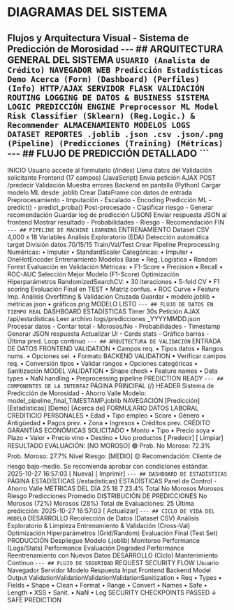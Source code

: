 # DIAGRAMAS DEL SISTEMA
## Flujos y Arquitectura Visual - Sistema de Predicción de Morosidad --- ## ARQUITECTURA GENERAL DEL SISTEMA ``` USUARIO (Analista de Crédito) NAVEGADOR WEB Predicción Estadísticas Demo Acerca (Form) (Dashboard) (Perfiles) (Info) HTTP/AJAX SERVIDOR FLASK VALIDACIÓN ROUTING LOGGING DE DATOS & BUSINESS SISTEMA LOGIC PREDICCIÓN ENGINE Preprocessor ML Model Risk Classifier (Sklearn) (Reg.Logic.) & Recommender ALMACENAMIENTO MODELOS LOGS DATASET REPORTES .joblib .json .csv .json/.png (Pipeline) (Predicciones (Training) (Métricas) ``` --- ## FLUJO DE PREDICCIÓN DETALLADO ```
INICIO Usuario accede al formulario (/index) Llena datos del Validación solicitante Frontend (17 campos) (JavaScript) Envía petición AJAX POST /predecir Validación Muestra errores Backend en pantalla (Python) Cargar modelo ML desde .joblib Crear DataFrame con datos de entrada Preprocesamiento - Imputación - Escalado - Encoding Predicción ML - predict() - predict_proba() Post-procesado - Clasificar riesgo - Generar recomendación Guardar log de predicción (JSON) Enviar respuesta JSON al frontend Mostrar resultado - Probabilidades - Riesgo - Recomendación FIN
``` --- ## PIPELINE DE MACHINE LEARNING ```
ENTRENAMIENTO Dataset CSV 4,000 x 18 Variables Análisis Exploratorio (EDA) Detección automática target División datos 70/15/15 Train/Val/Test Crear Pipeline Preprocessing Numéricas: • Imputer • StandardScaler Categóricas: • Imputer • OneHotEncoder Entrenamiento Modelos Base • Reg. Logística • Random Forest Evaluación en Validación Métricas: • F1-Score • Precision • Recall • ROC-AUC Selección Mejor Modelo (F1-Score) Optimización Hiperparámetros RandomizedSearchCV: • 30 iteraciones • 5-fold CV • F1 scoring Evaluación Final en TEST • Matriz confus. • ROC Curve • Feature Imp. Análisis Overfitting & Validación Cruzada Guardar • modelo.joblib • métricas.json • gráficos.png MODELO LISTO
``` --- ## FLUJO DE DATOS EN TIEMPO REAL ```
DASHBOARD ESTADÍSTICAS Timer 30s Petición AJAX /api/estadisticas Leer archivo logs/predicciones _YYYYMMDD.json Procesar datos - Contar total - Morosos/No - Probabilidades - Timestamp Generar JSON respuesta Actualizar UI - Cards stats - Gráfico barras - Última pred. Loop continuo
``` --- ## ARQUITECTURA DE VALIDACIÓN ```
ENTRADA DE DATOS FRONTEND VALIDATION • Campos req. • Tipos datos • Rangos nums. • Opciones sel. • Formato BACKEND VALIDATION • Verificar campos req. • Conversión tipos • Validar rangos • Opciones categóricas • Sanitización MODEL VALIDATION • Shape check • Feature names • Data types • NaN handling • Preprocessing pipeline PREDICTION READY ``` --- ## COMPONENTES DE LA INTERFAZ ```
PÁGINA PRINCIPAL (/) HEADER Sistema de Predicción de Morosidad - Ahorro Valle Modelo: model_pipeline_final_TIMESTAMP.joblib NAVEGACIÓN [Predicción] [Estadísticas] [Demo] [Acerca de] FORMULARIO DATOS LABORAL CREDITICIO PERSONALES • Edad • Tipo empleo • Score • Género • Antigüedad • Pagos prev. • Zona • Ingresos • Créditos prev. CRÉDITO GARANTÍAS ECONÓMICAS SOLICITADO • Monto • Tipo • Precio soya • Plazo • Valor • Precio vino • Destino • Uso productos [ Predecir] [ Limpiar] RESULTADO EVALUACIÓN: [NO MOROSO] 🟢 Prob. No Moroso: 72.3% Prob. Moroso: 27.7% Nivel Riesgo: [MEDIO] 🟡 Recomendación: Cliente de riesgo bajo-medio. Se recomienda aprobar con condiciones estándar. 2025-10-27 16:57:03 [ Nueva] [ Imprimir] ``` --- ## DASHBOARD DE ESTADÍSTICAS ```
PÁGINA ESTADÍSTICAS (/estadisticas) ESTADÍSTICAS Panel de Control - Ahorro Valle MÉTRICAS DEL DÍA 25 18 7 23.4% Total No Morosos Morosos Riesgo Predicciones Promedio DISTRIBUCIÓN DE PREDICCIONES No Morosos (72%) Morosos (28%) Total de Evaluaciones: 25 Última predicción: 2025-10-27 16:57:03 [ Actualizar] ``` --- ## CICLO DE VIDA DEL MODELO ```
DESARROLLO Recolección de Datos (Dataset CSV) Análisis Exploratorio & Limpieza Entrenamiento & Validación (Cross-Val) Optimización Hiperparámetros (Grid/Random) Evaluación Final (Test Set) PRODUCCIÓN Despliegue Modelo (.joblib) Monitoreo Performance (Logs/Stats) Performance Evaluación Degraded Performance Reentrenamiento con Nuevos Datos DESARROLLO (Ciclo) Mantenimiento Continuo ``` --- ## FLUJO DE SEGURIDAD ```
REQUEST SECURITY FLOW Usuario Navegador Servidor Modelo Respuesta Input Frontend Backend Model Output ValidationValidationValidationValidationSanitization • Req • Types • Fields • Shape • Clean • Format • Range • Convert • Names • Safe • Length • XSS • Sanit. • NaN • Log SECURITY CHECKPOINTS PASSED ↓ SAFE PREDICTION
``` --- * Estos diagramas complementan la documentación técnica y proporcionan una vista visual de los procesos y flujos del sistema.* **Última actualización:** 27 de Octubre, 2025